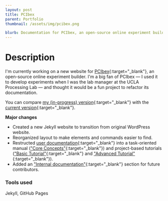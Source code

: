 ```yaml
---
layout: post
title: PCIbex
parent: Portfolio
thumbnail: /assets/img/pcibex.png

blurb: Documentation for PCIbex, an open-source online experiment builder.
---
```


# Description
I'm currently working on a new website for [PCIbex](https://www.pcibex.net/){:target="_blank"}, an open-source online experiment builder. I'm a big fan of PCIbex — I used it to develop experiments when I was the lab manager at the UCLA Processing Lab — and thought it would be a fun project to refactor its documentation.

You can compare [my (in-progress) version]({{site.baseurl}}/pcibex){:target="_blank"} with the [current version](https://www.pcibex.net/documentation/){:target="_blank"}.


**Major changes**
+ Created a new Jekyll website to transition from original WordPress website.
+ Reorganized layout to make elements and commands easier to find.
+ Restructed [user documentation](https://www.pcibex.net/wiki/00-overview/){:target="_blank"} into a task-oriented manual (["Core Concepts"]({{site.baseurl}}/pcibex/docs/core-concepts){:target="_blank"}) and project-based tutorials (["Basic Tutorial"]({{site.baseurl}}/pcibex/docs/basic-tutorial){:target="_blank"} and ["Advanced Tutorial"]({{site.baseurl}}/pcibex/docs/advanced-tutorial){:target="_blank"}).
+ Added an ["Internal documentation"]({{site.baseurl}}/pcibex/internal/internal-documentation){:target="_blank"} section for future contributors.

### Tools used
Jekyll, GitHub Pages